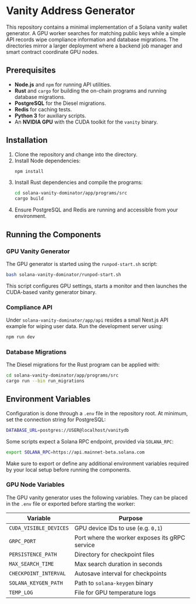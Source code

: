 # Vanity Address Generator

This repository contains a minimal implementation of a Solana vanity wallet generator.  A GPU worker searches for matching public keys while a simple API records wipe compliance information and database migrations.  The directories mirror a larger deployment where a backend job manager and smart contract coordinate GPU nodes.

## Prerequisites

- **Node.js** and `npm` for running API utilities.
- **Rust** and `cargo` for building the on-chain programs and running database migrations.
- **PostgreSQL** for the Diesel migrations.
- **Redis** for caching tests.
- **Python 3** for auxiliary scripts.
- An **NVIDIA GPU** with the CUDA toolkit for the `vanity` binary.

## Installation

1. Clone the repository and change into the directory.
2. Install Node dependencies:
   ```bash
   npm install
   ```
3. Install Rust dependencies and compile the programs:
   ```bash
   cd solana-vanity-dominator/app/programs/src
   cargo build
   ```
4. Ensure PostgreSQL and Redis are running and accessible from your environment.

## Running the Components

### GPU Vanity Generator

The GPU generator is started using the `runpod-start.sh` script:

```bash
bash solana-vanity-dominator/runpod-start.sh
```

This script configures GPU settings, starts a monitor and then launches the CUDA-based vanity generator binary.

### Compliance API

Under `solana-vanity-dominator/app/api` resides a small Next.js API example for wiping user data. Run the development server using:

```bash
npm run dev
```

### Database Migrations

The Diesel migrations for the Rust program can be applied with:

```bash
cd solana-vanity-dominator/app/programs/src
cargo run --bin run_migrations
```

## Environment Variables

Configuration is done through a `.env` file in the repository root. At minimum, set the connection string for PostgreSQL:

```bash
DATABASE_URL=postgres://USER@localhost/vanitydb
```

Some scripts expect a Solana RPC endpoint, provided via `SOLANA_RPC`:

```bash
export SOLANA_RPC=https://api.mainnet-beta.solana.com
```

Make sure to export or define any additional environment variables required by your local setup before running the components.

### GPU Node Variables

The GPU vanity generator uses the following variables. They can be placed in the `.env` file or exported before starting the worker:

| Variable | Purpose |
|----------|---------|
| `CUDA_VISIBLE_DEVICES` | GPU device IDs to use (e.g. `0,1`) |
| `GRPC_PORT` | Port where the worker exposes its gRPC service |
| `PERSISTENCE_PATH` | Directory for checkpoint files |
| `MAX_SEARCH_TIME` | Max search duration in seconds |
| `CHECKPOINT_INTERVAL` | Autosave interval for checkpoints |
| `SOLANA_KEYGEN_PATH` | Path to `solana-keygen` binary |
| `TEMP_LOG` | File for GPU temperature logs |

